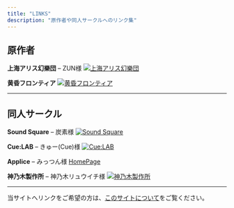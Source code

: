```yaml
---
title: "LINKS"
description: "原作者や同人サークルへのリンク集"
---
```


## 原作者

**上海アリス幻樂団** – ZUN様
[![上海アリス幻樂団](http://www16.big.or.jp/~zun/image/banner.gif)](http://www16.big.or.jp/~zun/)

**黄昏フロンティア**
[![黄昏フロンティア](http://tasofro.net/img/tf_bnb.gif)](http://www.tasofro.net/)

---

## 同人サークル

**Sound Square** – 炭素様
[![Sound Square](http://blog-imgs-36.fc2.com/s/o/u/soundsquare/banner.png)](http://sosq.jp/)

**Cue:LAB** – きゅー(Cue)様
[![Cue:LAB](https://9lab.jp/res/img/banner-9lab.png)](https://9lab.jp/)

**Applice** – みっつん様
[HomePage](https://applice.com/)

**神乃木製作所** – 神乃木リュウイチ様
[![神乃木製作所](http://kaminogi.jp/banner.png)](http://kaminogi.jp/)

---

当サイトへリンクをご希望の方は、[このサイトについて](/spec/)をご覧ください。
